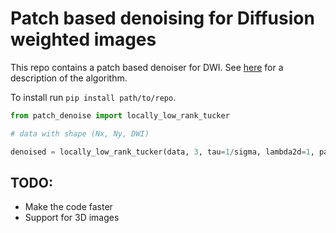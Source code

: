 # Patch based denoising for Diffusion weighted images

This repo contains a patch based denoiser for DWI. See [here](algo-description.md) for a description of the algorithm.

To install run `pip install path/to/repo`.

```python
from patch_denoise import locally_low_rank_tucker

# data with shape (Nx, Ny, DWI)

denoised = locally_low_rank_tucker(data, 3, tau=1/sigma, lambda2d=1, patch_transform="wavelet")
```

## TODO:

 - Make the code faster
 - Support for 3D images